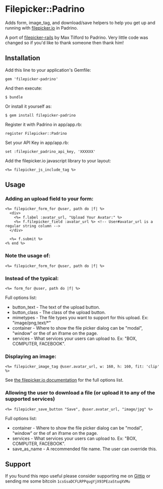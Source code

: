 # Filepicker::Padrino

Adds form, image_tag, and download/save helpers to help you get up and running with [filepicker.io](http://filepicker.io) in Padrino.

A port of [filepicker-rails](https://github.com/Filepicker/filepicker-rails) by Max Tilford to Padrino.
Very little code was changed so if you'd like to thank someone then thank him!

## Installation

Add this line to your application's Gemfile:

    gem 'filepicker-padrino'

And then execute:

    $ bundle

Or install it yourself as:

    $ gem install filepicker-padrino

Register it with Padrino in app/app.rb:

    register Filepicker::Padrino

Set your API Key in app/app.rb:

    set :filepicker_padrino_api_key, 'XXXXXX'

Add the filepicker.io javascript library to your layout:

    <%= filepicker_js_include_tag %>

## Usage

### Adding an upload field to your form:

    <%= filepicker_form_for @user, path do |f| %>
      <div>
        <%= f.label :avatar_url, "Upload Your Avatar:" %>
        <%= f.filepicker_field :avatar_url %> <!-- User#avatar_url is a regular string column -->
      </div>

      <%= f.submit %>
    <% end %>

### Note the usage of:

    <%= filepicker_form_for @user, path do |f| %>

### Instead of the typical:

    <%= form_for @user, path do |f| %>

Full options list:
* button_text - The text of the upload button.
* button_class - The class of the upload button.
* mimetypes - The file types you want to support for this upload. Ex: "image/png,text/*"
* container - Where to show the file picker dialog can be "modal", "window" or the
of an iframe on the page.
* services - What services your users can upload to. Ex: "BOX, COMPUTER, FACEBOOK".

### Displaying an image:

    <%= filepicker_image_tag @user.avatar_url, w: 160, h: 160, fit: 'clip' %>

See [the filepicker.io documentation](https://developers.filepicker.io/docs/web/#fpurl-images) for the full options list.

### Allowing the user to download a file (or upload it to any of the supported services)

    <%= filepicker_save_button "Save", @user.avatar_url, "image/jpg" %>

Full options list:

* container - Where to show the file picker dialog can be "modal", "window" or the
of an iframe on the page.
* services - What services your users can upload to. Ex: "BOX, COMPUTER, FACEBOOK".
* save_as_name - A recommended file name. The user can override this.


## Support

If you found this repo useful please consider supporting me on [Gittip](https://www.gittip.com/k2052) or sending me some
bitcoin `1csGsaDCFLRPPqugYjX93PEzaStuqXVMu`

